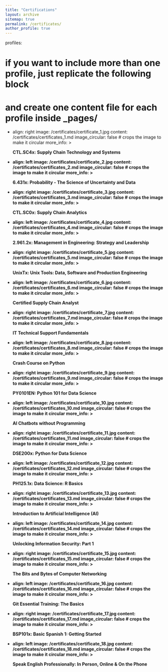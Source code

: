 ```yaml
---
title: "Certifications"
layout: archive
sitemap: true
permalink: /certificates/
author_profile: true
---
```



profiles:
  # if you want to include more than one profile, just replicate the following block
  # and create one content file for each profile inside _pages/
  - align: right
    image: /certificates/certificate_1.jpg
    content: /certificates/certificates_1.md
    image_circular: false # crops the image to make it circular
    more_info: >
      <p><b>CTL.SC4x: Supply Chain Technology and Systems<b></p>

  - align: left
    image: /certificates/certificate_2.jpg
    content: /certificates/certificates_2.md
    image_circular: false # crops the image to make it circular
    more_info: >
      <p><b>6.431x: Probability - The Science of Uncertainty and Data<b></p>
  
  - align: right
    image: /certificates/certificate_3.jpg
    content: /certificates/certificates_3.md
    image_circular: false # crops the image to make it circular
    more_info: >
      <p><b>CTL.SC0x: Supply Chain Analytics<b></p>

  - align: left
    image: /certificates/certificate_4.jpg
    content: /certificates/certificates_4.md
    image_circular: false # crops the image to make it circular
    more_info: >
      <p><b>2.961.2x: Management in Engineering: Strategy and Leadership<b></p>
  
  - align: right
    image: /certificates/certificate_5.jpg
    content: /certificates/certificates_5.md
    image_circular: false # crops the image to make it circular
    more_info: >
      <p><b>UnixTx: Unix Tools: Data, Software and Production Engineering<b></p>

  - align: left
    image: /certificates/certificate_6.jpg
    content: /certificates/certificates_6.md
    image_circular: false # crops the image to make it circular
    more_info: >
      <p><b>Certified Supply Chain Analyst<b></p>
  
  - align: right
    image: /certificates/certificate_7.jpg
    content: /certificates/certificates_7.md
    image_circular: false # crops the image to make it circular
    more_info: >
      <p><b>IT Technical Support Fundamentals<b></p>

  - align: left
    image: /certificates/certificate_8.jpg
    content: /certificates/certificates_8.md
    image_circular: false # crops the image to make it circular
    more_info: >
      <p><b>Crash Course on Python<b></p>
  
  - align: right
    image: /certificates/certificate_9.jpg
    content: /certificates/certificates_9.md
    image_circular: false # crops the image to make it circular
    more_info: >
      <p><b>PY0101EN: Python 101 for Data Science<b></p>

  - align: left
    image: /certificates/certificate_10.jpg
    content: /certificates/certificates_10.md
    image_circular: false # crops the image to make it circular
    more_info: >
      <p><b>AI Chatbots without Programming<b></p>
      
  - align: right
    image: /certificates/certificate_11.jpg
    content: /certificates/certificates_11.md
    image_circular: false # crops the image to make it circular
    more_info: >
      <p><b>DSE200x: Python for Data Science<b></p>

  - align: left
    image: /certificates/certificate_12.jpg
    content: /certificates/certificates_12.md
    image_circular: false # crops the image to make it circular
    more_info: >
      <p><b>PH125.1x: Data Science: R Basics<b></p>

  - align: right
    image: /certificates/certificate_13.jpg
    content: /certificates/certificates_13.md
    image_circular: false # crops the image to make it circular
    more_info: >
      <p><b>Introduction to Artificial Intelligence (AI)<b></p>

  - align: left
    image: /certificates/certificate_14.jpg
    content: /certificates/certificates_14.md
    image_circular: false # crops the image to make it circular
    more_info: >
      <p><b>Unlocking Information Security: Part 1<b></p>


  - align: right
    image: /certificates/certificate_15.jpg
    content: /certificates/certificates_15.md
    image_circular: false # crops the image to make it circular
    more_info: >
      <p><b>The Bits and Bytes of Computer Networking<b></p>

  - align: left
    image: /certificates/certificate_16.jpg
    content: /certificates/certificates_16.md
    image_circular: false # crops the image to make it circular
    more_info: >
      <p><b>Git Essential Training: The Basics<b></p>


  - align: right
    image: /certificates/certificate_17.jpg
    content: /certificates/certificates_17.md
    image_circular: false # crops the image to make it circular
    more_info: >
      <p><b>BSP101x: Basic Spanish 1: Getting Started<b></p>

  - align: left
    image: /certificates/certificate_18.jpg
    content: /certificates/certificates_18.md
    image_circular: false # crops the image to make it circular
    more_info: >
      <p><b>Speak English Professionally: In Person, Online & On the Phone<b></p>

